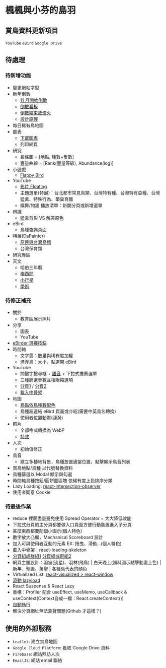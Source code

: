 # 楓楓與小芬的島羽

## 賞鳥資料更新項目
`YouTube` `eBird` `Google Drive`

## 待處理

### 待新增功能
* 變更網站字型
* 新年倒數
  - [11 月開始倒數](https://www.npmjs.com/package/react-countdown)
  - [倒數看板](https://codepen.io/MarkBoots/pen/VwMrMQQ)
  - [倒數結束放煙火](https://www.npmjs.com/package/fireworks-js)
  - [設計原理](https://www.digitalocean.com/community/tutorials/react-countdown-timer-react-hooks)
* 每日稀有鳥地圖
* 圖表
  - [下載圖表](https://dev.to/noemelo/how-to-save-chart-as-image-chart-js-2l0i)
  - 列印網頁
* 研究
  - 長條圖 = \[地點, 種數+隻數\]
  - 豐量曲線 = \[Rank(豐量等級), Abundance(log)\]
* 小遊戲
  - [Flappy Bird](https://yudhajitadhikary.medium.com/developing-flappy-birds-in-react-and-javascript-ae54ff0eadb1)
* YouTube
  - [影片 Floating](https://cutt.ly/VmvCtHS)
  - 主題選單(特展)：台北都市常見鳥類、台灣特有種、台灣特有亞種、台灣猛禽、特殊行為、築巢育雛
  - 蝶舞/物語 播放清單：新開分頁或新增選單
* 辨識
  - 猛禽剪影 VS 解答原色
* eBird
  - 鳥種查詢頁面
* 特展(DaPainter)
  - [原民與台灣鳥類](https://m.facebook.com/Pure.Taiwan/photos/a.348053841949679/400116416743421/)
  - 台灣保育類
* 研究專區
* 天文
  - 哈伯三年曆
  - [梅西耶](https://www.nasa.gov/content/goddard/hubble-s-messier-catalog)
  - [小行星](http://hcepaper.ncu.edu.tw/content/26)
  - [學術](https://ithelp.ithome.com.tw/users/20103436/ironman/5820?fbclid=IwAR0GpXLQpcStcJHUYL9fU8E_-5LwTkxrpeyV8eQzyDg7WGwYi-XtpbCjLAY)

### 待修正補充
* 關於
  - 教育區展示照片
* 分享
  - 圖表
  - YouTube
* [eBirder 選擇按鈕](https://gist.github.com/hobo71/fca98984a6aa35e4eb19391cd5fad332)
* 時間軸
  - 文字雲：數量與稀有度加權
  - 漂浮鳥：大小、點選開 eBird
* YouTube
  - 關鍵字搜尋框 + [語音](https://www.npmjs.com/package/react-speech-recognition) + 下拉式推薦選單
  - 三種篩選參數互相限縮選項
  - [分頁1](https://www.npmjs.com/package/react-paginate) / [分頁2](https://react-bootstrap.netlify.app/components/pagination/#rb-docs-content)
  - [載入中骨架](https://www.npmjs.com/package/react-loading-skeleton)
* 地圖
  - [鳥點依鳥種數配色](https://ebird.org/taiwan/hotspots)
  - 鳥種超連結 eBird 頁面或介紹(需要中英鳥名轉換)
  - 使用者位置動畫(漣漪)
* 照片
  - 全部格式轉換為 WebP
  - [特效](https://w3bits.com/labs/css-image-hover-zoom/)
* 人次
  - 初始值修正
* 鳥音
  - 建立多棲地背景，鳥種放置適當位置，點擊顯示鳥音列表
* 賞鳥地點/鳥種 以代號替換資料
* 鳥種篩選以 Modal 顯示與勾選
* 時間軸鳥種按鈕/圓餅圖區塊 依稀有度上色排序分類
* Lazy Loading: [react-intersection-observer](https://www.npmjs.com/package/react-intersection-observer)
* 使用者同意 Cookie

### 待最後作業
* reduce 裡面盡量避免使用 Spread Operator = 大大降低效能
* 下拉式分頁的主分頁都要做入口頁面方便行動裝置進入子分頁
* 甚麼東西都要配個小圖示(個人特色)
* 數字放大凸顯，Mechanical Scoreboard 設計
* 加入可與使用者互動的元素 EX: 拖曳、滑動...(個人特色)
* 載入中骨架：react-loading-skeleton
* [分頁組成群組1](https://pjchender.blogspot.com/2018/11/react-react-router-dynamic-breadcrumb.html?m=1) [分頁組成群組2](https://www.npmjs.com/package/use-react-router-breadcrumbs)
* 網頁主題設計：羽宙(流星)、羽林(飛鳥) | 白天晚上(顏料圖示點擊動畫上色) | 新年、聖誕、萬聖 | 各種鳥代表的顏色
* Virtualized List: [react-visualized > react-window](https://medium.com/%E6%89%8B%E5%AF%AB%E7%AD%86%E8%A8%98/virtualize-long-list-with-react-window-95bac3673a91)
* [滾動 lazyload](https://betterprogramming.pub/lazy-load-youtube-video-iframe-8838e1913751)
* React Suspense & React Lazy
* 重構：Profiler 配合 useEffect, useMemo, useCallback & useContext(Context自成一檔：React.createContext())
* [自動執行](https://stackoverflow.com/questions/19762350/execute-an-exe-file-using-node-js)
* 解決分頁網址無法瀏覽問題(Github 才這樣？)

## 使用的外部服務
* `Leaflet`: 建立賞鳥地圖
* `Google Cloud Platform`: 獲取 Google Drive 資料
* `Firebase`: 網站拜訪人次
* `EmailJS`: 網站 email 聯絡
